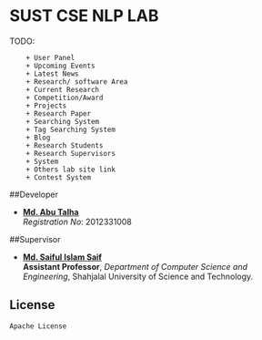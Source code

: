 
# SUST CSE NLP LAB 
TODO: 

		+ User Panel
		+ Upcoming Events
		+ Latest News
		+ Research/ software Area
		+ Current Research
		+ Competition/Award
		+ Projects
		+ Research Paper
		+ Searching System 
		+ Tag Searching System 
		+ Blog
		+ Research Students
		+ Research Supervisors
		+ System
		+ Others lab site link
		+ Contest System 



##Developer

* **[Md. Abu Talha](https://github.com/talha08)**  
*Registration No*: 2012331008   



##Supervisor

* **[Md. Saiful Islam Saif](https://bd.linkedin.com/in/saifulcse)**    
**Assistant Professor**, *Department of Computer Science and Engineering*, Shahjalal University of Science and Technology.    
  

	
## License
 	Apache License


